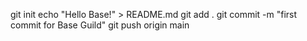 
git init
echo "Hello Base!" > README.md
git add .
git commit -m "first commit for Base Guild"
git push origin main
